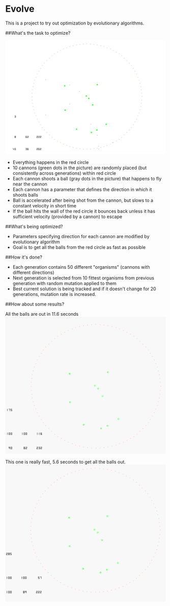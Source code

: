 # Evolve

This is a project to try out optimization by evolutionary algorithms. 

##What's the task to optimize?

![alt text](https://github.com/janivanecky/Evolve/blob/master/Win32RTRT/img/img1.png "Evolutionary red circle")

* Everything happens in the red circle
* 10 cannons (green dots in the picture) are randomly placed (but consistently across generations) within red circle
* Each cannon shoots a ball (gray dots in the picture) that happens to fly near the cannon
* Each cannon has a parameter that defines the direction in which it shoots balls
* Ball is accelerated after being shot from the cannon, but slows to a constant velocity in short time
* If the ball hits the wall of the red circle it bounces back unless it has sufficient velocity (provided by a cannon) to escape 

##What's being optimized?

* Parameters specifying direction for each cannon are modified by evolutionary algorithm
* Goal is to get all the balls from the red circle as fast as possible

##How it's done?

* Each generation contains 50 different "organisms" (cannons with different directions)
* Next generation is selected from 10 fittest organisms from previous generation with random mutation applied to them
* Best current solution is being tracked and if it doesn't change for 20 generations, mutation rate is increased.

##How about some results?

All the balls are out in 11.6 seconds
![alt text](https://github.com/janivanecky/Evolve/blob/master/Win32RTRT/img/ev.gif "Evolutionary red circle")

This one is really fast, 5.6 seconds to get all the balls out.
![alt text](https://github.com/janivanecky/Evolve/blob/master/Win32RTRT/img/ev2.gif "Evolutionary red circle")


